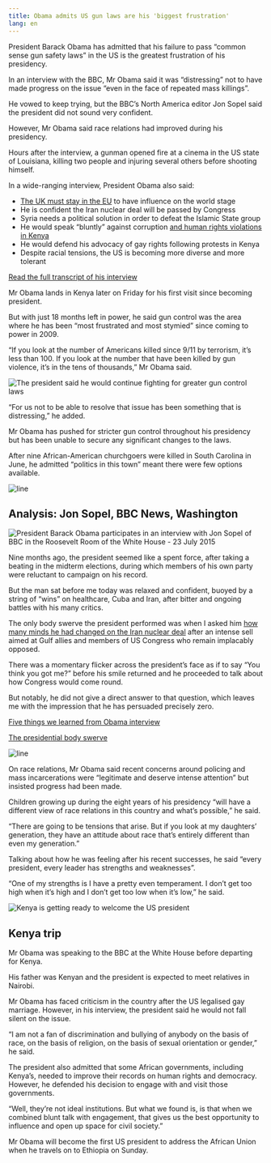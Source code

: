 ```yaml
---
title: Obama admits US gun laws are his 'biggest frustration'
lang: en
---
```


President Barack Obama has admitted that his failure to pass “common sense gun safety laws” in the US is the greatest frustration of his presidency.

In an interview with the BBC, Mr Obama said it was “distressing” not to have made progress on the issue “even in the face of repeated mass killings”.

He vowed to keep trying, but the BBC’s North America editor Jon Sopel said the president did not sound very confident.

However, Mr Obama said race relations had improved during his presidency.

Hours after the interview, a gunman opened fire at a cinema in the US state of Louisiana, killing two people and injuring several others before shooting himself.

In a wide-ranging interview, President Obama also said:

-   [The UK must stay in the EU] to have influence on the world stage
-   He is confident the Iran nuclear deal will be passed by Congress
-   Syria needs a political solution in order to defeat the Islamic State group
-   He would speak “bluntly” against corruption [and human rights violations in Kenya]
-   He would defend his advocacy of gay rights following protests in Kenya
-   Despite racial tensions, the US is becoming more diverse and more tolerant

[Read the full transcript of his interview]

Mr Obama lands in Kenya later on Friday for his first visit since becoming president.

But with just 18 months left in power, he said gun control was the area where he has been “most frustrated and most stymied” since coming to power in 2009.

“If you look at the number of Americans killed since 9/11 by terrorism, it’s less than 100. If you look at the number that have been killed by gun violence, it’s in the tens of thousands,” Mr Obama said.

![The president said he would continue fighting for greater gun control laws]

“For us not to be able to resolve that issue has been something that is distressing,” he added.

Mr Obama has pushed for stricter gun control throughout his presidency but has been unable to secure any significant changes to the laws.

After nine African-American churchgoers were killed in South Carolina in June, he admitted “politics in this town” meant there were few options available.

![line]

## Analysis: Jon Sopel, BBC News, Washington

![President Barack Obama participates in an interview with Jon Sopel of BBC in the Roosevelt Room of the White House - 23 July 2015]

Nine months ago, the president seemed like a spent force, after taking a beating in the midterm elections, during which members of his own party were reluctant to campaign on his record.

But the man sat before me today was relaxed and confident, buoyed by a string of “wins” on healthcare, Cuba and Iran, after bitter and ongoing battles with his many critics.

The only body swerve the president performed was when I asked him [how many minds he had changed on the Iran nuclear deal] after an intense sell aimed at Gulf allies and members of US Congress who remain implacably opposed.

There was a momentary flicker across the president’s face as if to say “You think you got me?” before his smile returned and he proceeded to talk about how Congress would come round.

But notably, he did not give a direct answer to that question, which leaves me with the impression that he has persuaded precisely zero.

[Five things we learned from Obama interview]

[The presidential body swerve]

![line]

On race relations, Mr Obama said recent concerns around policing and mass incarcerations were “legitimate and deserve intense attention” but insisted progress had been made.

Children growing up during the eight years of his presidency “will have a different view of race relations in this country and what’s possible,” he said.

“There are going to be tensions that arise. But if you look at my daughters’ generation, they have an attitude about race that’s entirely different than even my generation.”

Talking about how he was feeling after his recent successes, he said “every president, every leader has strengths and weaknesses”.

“One of my strengths is I have a pretty even temperament. I don’t get too high when it’s high and I don’t get too low when it’s low,” he said.

![Kenya is getting ready to welcome the US president]

## Kenya trip

Mr Obama was speaking to the BBC at the White House before departing for Kenya.

His father was Kenyan and the president is expected to meet relatives in Nairobi.

Mr Obama has faced criticism in the country after the US legalised gay marriage. However, in his interview, the president said he would not fall silent on the issue.

“I am not a fan of discrimination and bullying of anybody on the basis of race, on the basis of religion, on the basis of sexual orientation or gender,” he said.

The president also admitted that some African governments, including Kenya’s, needed to improve their records on human rights and democracy. However, he defended his decision to engage with and visit those governments.

“Well, they’re not ideal institutions. But what we found is, is that when we combined blunt talk with engagement, that gives us the best opportunity to influence and open up space for civil society.”

Mr Obama will become the first US president to address the African Union when he travels on to Ethiopia on Sunday.

  [The UK must stay in the EU]: http://www.bbc.co.uk/news/uk-politics-33647154
  [and human rights violations in Kenya]: http://www.bbc.co.uk/news/world-us-canada-33646563
  [Read the full transcript of his interview]: http://www.bbc.co.uk/news/world-us-canada-33646542
  [The president said he would continue fighting for greater gun control laws]: http://ichef.bbci.co.uk/news/555/cpsprodpb/462D/production/_84456971_gettyimages-167501087.jpg
  [line]: http://ichef.bbci.co.uk/news/555/media/images/76020000/jpg/_76020974_line976.jpg
  [President Barack Obama participates in an interview with Jon Sopel of BBC in the Roosevelt Room of the White House - 23 July 2015]: http://ichef-1.bbci.co.uk/news/555/cpsprodpb/6D3D/production/_84456972_p072315al-0500.jpg
  [how many minds he had changed on the Iran nuclear deal]: http://www.bbc.co.uk/news/world-us-canada-33643168
  [Five things we learned from Obama interview]: http://www.bbc.co.uk/news/world-us-canada-33646875
  [The presidential body swerve]: http://www.bbc.co.uk/news/world-us-canada-33646545
  [Kenya is getting ready to welcome the US president]: http://ichef-1.bbci.co.uk/news/555/cpsprodpb/142FD/production/_84458628_shirtreuters.jpg
